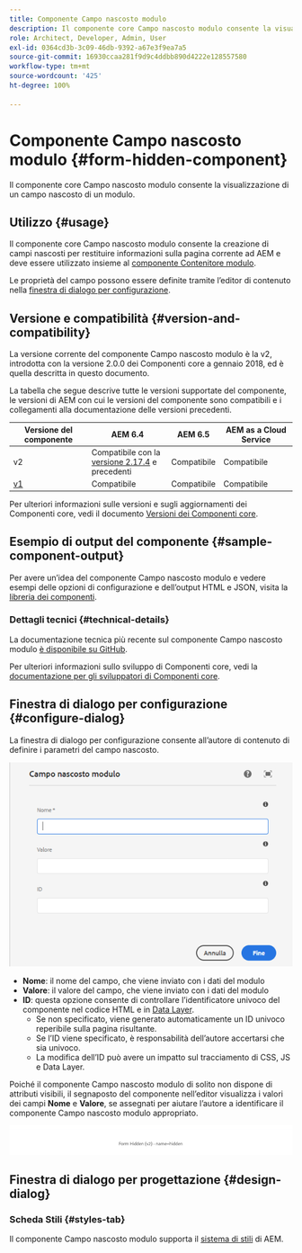 ```yaml
---
title: Componente Campo nascosto modulo
description: Il componente core Campo nascosto modulo consente la visualizzazione di un campo nascosto di un modulo.
role: Architect, Developer, Admin, User
exl-id: 0364cd3b-3c09-46db-9392-a67e3f9ea7a5
source-git-commit: 16930ccaa281f9d9c4ddbb890d4222e128557580
workflow-type: tm+mt
source-wordcount: '425'
ht-degree: 100%

---
```


# Componente Campo nascosto modulo {#form-hidden-component}

Il componente core Campo nascosto modulo consente la visualizzazione di un campo nascosto di un modulo.

## Utilizzo {#usage}

Il componente core Campo nascosto modulo consente la creazione di campi nascosti per restituire informazioni sulla pagina corrente ad AEM e deve essere utilizzato insieme al [componente Contenitore modulo](form-container.md).

Le proprietà del campo possono essere definite tramite l’editor di contenuto nella [finestra di dialogo per configurazione](form-hidden.md).

## Versione e compatibilità {#version-and-compatibility}

La versione corrente del componente Campo nascosto modulo è la v2, introdotta con la versione 2.0.0 dei Componenti core a gennaio 2018, ed è quella descritta in questo documento.

La tabella che segue descrive tutte le versioni supportate del componente, le versioni di AEM con cui le versioni del componente sono compatibili e i collegamenti alla documentazione delle versioni precedenti.

| Versione del componente | AEM 6.4 | AEM 6.5 | AEM as a Cloud Service |
|--- |--- |--- |---|
| v2 | Compatibile con la <br>[versione 2.17.4](/help/versions.md) e precedenti | Compatibile | Compatibile |
| [v1](/help/components/v1/form-hidden-v1.md) | Compatibile | Compatibile | Compatibile |

Per ulteriori informazioni sulle versioni e sugli aggiornamenti dei Componenti core, vedi il documento [Versioni dei Componenti core](/help/versions.md).

## Esempio di output del componente {#sample-component-output}

Per avere un’idea del componente Campo nascosto modulo e vedere esempi delle opzioni di configurazione e dell’output HTML e JSON, visita la [libreria dei componenti](https://adobe.com/go/aem_cmp_library_form_hidden_it).

### Dettagli tecnici {#technical-details}

La documentazione tecnica più recente sul componente Campo nascosto modulo [è disponibile su GitHub](https://adobe.com/go/aem_cmp_tech_form_hidden_v2_it).

Per ulteriori informazioni sullo sviluppo di Componenti core, vedi la [documentazione per gli sviluppatori di Componenti core](/help/developing/overview.md).

## Finestra di dialogo per configurazione {#configure-dialog}

La finestra di dialogo per configurazione consente all’autore di contenuto di definire i parametri del campo nascosto.

![Finestra di dialogo per modifica del componente Campo nascosto modulo](/help/assets/form-hidden-edit.png)

* **Nome**: il nome del campo, che viene inviato con i dati del modulo
* **Valore**: il valore del campo, che viene inviato con i dati del modulo
* **ID**: questa opzione consente di controllare l’identificatore univoco del componente nel codice HTML e in [Data Layer](/help/developing/data-layer/overview.md).
   * Se non specificato, viene generato automaticamente un ID univoco reperibile sulla pagina risultante.
   * Se l’ID viene specificato, è responsabilità dell’autore accertarsi che sia univoco.
   * La modifica dell’ID può avere un impatto sul tracciamento di CSS, JS e Data Layer.

Poiché il componente Campo nascosto modulo di solito non dispone di attributi visibili, il segnaposto del componente nell’editor visualizza i valori dei campi **Nome** e **Valore**, se assegnati per aiutare l’autore a identificare il componente Campo nascosto modulo appropriato.

![Esempio di componente Campo nascosto modulo](/help/assets/form-hidden-example.png)

## Finestra di dialogo per progettazione {#design-dialog}

### Scheda Stili {#styles-tab}

Il componente Campo nascosto modulo supporta il [sistema di stili](/help/get-started/authoring.md#component-styling) di AEM.
